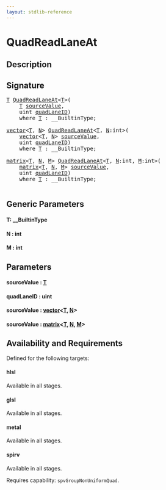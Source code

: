 ```yaml
---
layout: stdlib-reference
---
```


# QuadReadLaneAt

## Description





## Signature 

<pre>
<a href="quadreadlaneat-048c.html#typeparam-T" class="code_type">T</a> <a href="quadreadlaneat-048c.html">QuadReadLaneAt</a>&lt;<a href="quadreadlaneat-048c.html#typeparam-T" class="code_type">T</a>&gt;(
    <a href="quadreadlaneat-048c.html#typeparam-T" class="code_type">T</a> <a href="quadreadlaneat-048c.html#decl-sourceValue" class="code_param">sourceValue</a>,
    <span class="code_keyword">uint</span> <a href="quadreadlaneat-048c.html#decl-quadLaneID" class="code_param">quadLaneID</a>)
    <span class='code_keyword'>where</span> <a href="quadreadlaneat-048c.html#typeparam-T" class="code_type">T</a> : __BuiltinType;

<a href="../types/vector/index.html" class="code_type">vector</a>&lt;<a href="quadreadlaneat-048c.html#typeparam-T" class="code_type">T</a>, <a href="quadreadlaneat-048c.html#decl-N" class="code_var">N</a>&gt; <a href="quadreadlaneat-048c.html">QuadReadLaneAt</a>&lt;<a href="quadreadlaneat-048c.html#typeparam-T" class="code_type">T</a>, <a href="quadreadlaneat-048c.html#decl-N" class="code_var">N</a>:<span class="code_keyword">int</span>&gt;(
    <a href="../types/vector/index.html" class="code_type">vector</a>&lt;<a href="quadreadlaneat-048c.html#typeparam-T" class="code_type">T</a>, <a href="quadreadlaneat-048c.html#decl-N" class="code_var">N</a>&gt; <a href="quadreadlaneat-048c.html#decl-sourceValue" class="code_param">sourceValue</a>,
    <span class="code_keyword">uint</span> <a href="quadreadlaneat-048c.html#decl-quadLaneID" class="code_param">quadLaneID</a>)
    <span class='code_keyword'>where</span> <a href="quadreadlaneat-048c.html#typeparam-T" class="code_type">T</a> : __BuiltinType;

<a href="../types/matrix/index.html" class="code_type">matrix</a>&lt;<a href="quadreadlaneat-048c.html#typeparam-T" class="code_type">T</a>, <a href="quadreadlaneat-048c.html#decl-N" class="code_var">N</a>, <a href="quadreadlaneat-048c.html#decl-M" class="code_var">M</a>&gt; <a href="quadreadlaneat-048c.html">QuadReadLaneAt</a>&lt;<a href="quadreadlaneat-048c.html#typeparam-T" class="code_type">T</a>, <a href="quadreadlaneat-048c.html#decl-N" class="code_var">N</a>:<span class="code_keyword">int</span>, <a href="quadreadlaneat-048c.html#decl-M" class="code_var">M</a>:<span class="code_keyword">int</span>&gt;(
    <a href="../types/matrix/index.html" class="code_type">matrix</a>&lt;<a href="quadreadlaneat-048c.html#typeparam-T" class="code_type">T</a>, <a href="quadreadlaneat-048c.html#decl-N" class="code_var">N</a>, <a href="quadreadlaneat-048c.html#decl-M" class="code_var">M</a>&gt; <a href="quadreadlaneat-048c.html#decl-sourceValue" class="code_param">sourceValue</a>,
    <span class="code_keyword">uint</span> <a href="quadreadlaneat-048c.html#decl-quadLaneID" class="code_param">quadLaneID</a>)
    <span class='code_keyword'>where</span> <a href="quadreadlaneat-048c.html#typeparam-T" class="code_type">T</a> : __BuiltinType;

</pre>

## Generic Parameters

####  <a id="typeparam-T"></a>T: \_\_BuiltinType
####  <a id="decl-N"></a>N  : int
####  <a id="decl-M"></a>M  : int

## Parameters

####  <a id="decl-sourceValue"></a>sourceValue  : [T](quadreadlaneat-048c#typeparam-T)
####  <a id="decl-quadLaneID"></a>quadLaneID  : uint
####  <a id="decl-sourceValue"></a>sourceValue  : [vector](../types/vector/index)\<[T](../types/vector/index#typeparam-T), [N](../types/vector/index#decl-N)\>
####  <a id="decl-sourceValue"></a>sourceValue  : [matrix](../types/matrix/index)\<[T](../types/matrix/t-0), [N](../types/matrix/index#decl-N), [M](../types/matrix/index#decl-M)\>

## Availability and Requirements

Defined for the following targets:

#### hlsl
Available in all stages.

#### glsl
Available in all stages.

#### metal
Available in all stages.

#### spirv
Available in all stages.

Requires capability: `spvGroupNonUniformQuad`.


